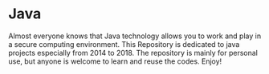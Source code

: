 # Java
Almost everyone knows that Java technology allows you to work and play in a secure computing environment. This Repository is dedicated to java projects especially from 2014 to 2018. The repository is mainly for personal use, but anyone is welcome to learn and reuse the codes. Enjoy!
